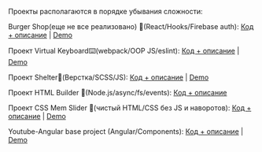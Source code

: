 Проекты располагаются в порядке убывания сложности:

Burger Shop(еще не все реализовано) 🍔(React/Hooks/Firebase auth): [Код + описание](https://github.com/shmykovandrey/burger-shop/tree/dev) | [Demo](https://shmykovandrey.github.io/burger-shop/)

Проект Virtual Keyboard⌨️(webpack/OOP JS/eslint): [Код + описание](https://github.com/shmykovandrey/virtual-keyboard) | [Demo](https://shmykovandrey.github.io/virtual-keyboard/)

Проект Shelter🐶(Верстка/SCSS/JS): [Код + описание](https://github.com/shmykovandrey/shelter/tree/shelter/shelter) | [Demo](https://shmykovandrey.github.io/shelter/shelter/pages/main/) 

Проект HTML Builder 📁(Node.js/async/fs/events): [Код + описание](https://github.com/shmykovandrey/HTML-builder)

Проект CSS Mem Slider 🐸(чистый HTML/CSS без JS и наворотов): [Код + описание](https://github.com/shmykovandrey/cssMemSlider) | [Demo](https://shmykovandrey.github.io/cssMemSlider/cssMemSlider/)

Youtube-Angular base project  (Angular/Components): [Код + описание](https://github.com/shmykovandrey/yourtube-angular/tree/dev) | [Demo](https://shmykovandrey.github.io/yourtube-angular/)

